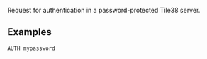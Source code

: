 <!--
layout:  index.html
title:   AUTH - Tile38
class:   command
command: auth
-->

Request for authentication in a password-protected Tile38 server. 


## Examples

```tile38
AUTH mypassword
```
